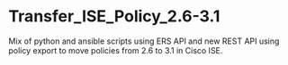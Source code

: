 # Transfer_ISE_Policy_2.6-3.1
Mix of python and ansible scripts using ERS API and new REST API using policy export to move policies from 2.6 to 3.1 in Cisco ISE.
